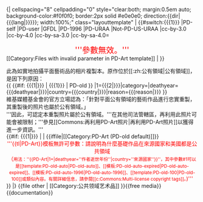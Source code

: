 {| cellspacing="8" cellpadding="0" style="clear:both; margin:0.5em auto; background-color:#f0f0f0; border:2px solid #e0e0e0; direction:{{dir|{{{lang|}}}}}; width:100%;" class="layouttemplate"
| {{#switch:{{{1}}}
|PD-self
|PD-user
|GFDL
|PD-1996
|PD-URAA
|Not-PD-US-URAA
|cc-by-3.0
|cc-by-4.0
|cc-by-sa-3.0
|cc-by-sa-4.0=<div style="color:red; font-size:150%; text-align:center">'''參數無效。'''</div>[[Category:Files with invalid parameter in PD-Art template]]
|
}}
<div class="center">此為如實地拍攝平面藝術品的相片複製本。原作位於[[:zh:公有領域|公有領域]]，是因下列原因：</div>
{{ {{#if: {{{1|}}} | {{{1}}} | PD-old }} |1={{{2|}}}|category=|deathyear={{{deathyear|}}}|country={{{country|}}}|reason={{{reason|}}} }}
<div class="center">維基媒體基金會的官方立場認為：「針對平面公有領域的藝術作品進行忠實重製，其重製後的照片也屬於公有領域。」<br>'''因此，可認定本重製照片屬於公有領域。'''在其他司法管轄區，再利用此照片可能會被限制；'''參見[[Commons:再利用PD-Art照片|再利用PD-Art照片]]以獲得進一步資訊。'''</div><!--  
-->{{#if: {{{1|}}} | | {{iffile|[[Category:PD-Art (PD-old default)]]}}<!--  
--><div style="color:red; text-align:center">'''{{tl|PD-Art}}模板無許可參數：請說明為什麼基礎作品在來源國家和美國都是公共領域<br />（<small>用法：''<nowiki>{{PD-Art|1=|deathyear=''作者逝世年份''|country=''來源國家''}}</nowiki>''，其中參數#1可以是[[template:PD-old-auto|PD-old-auto]]、[[模板:PD-old-auto-expired|PD-old-auto-expired]]、[[模板:PD-old-auto-1996|PD-old-auto-1996]]、[[template:PD-old-100|PD-old-100]]或類似內容。有關詳細信息，請參閱[[c:Commons:Multi-license copyright tags]]。</small>)'''</div> }} 
|}
{{file other
| [[Category:公共领域艺术品]]
}}{{free media}}<noinclude>
{{documentation}}
</noinclude>